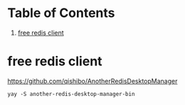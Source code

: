 
# Table of Contents

1.  [free redis client](#org58456c4)


<a id="org58456c4"></a>

# free redis client

<https://github.com/qishibo/AnotherRedisDesktopManager>

    yay -S another-redis-desktop-manager-bin

